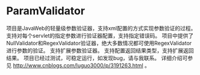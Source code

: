 ParamValidator
==============

项目是JavaWeb的轻量级参数验证器，支持xml配置的方式实现参数验证的过程。
支持对每个servlet的指定参数进行验证器配置，支持指定错误码。
项目中提供了NullValidator和RegexValidator验证器，绝大多数情况都可使用RegexValidator进行参数的验证。
支持扩展参数验证器。
支持配置返回结果类型，支持扩展返回结果。
项目已经过测试，可稳定运行，如发现bug，请与我联系。
详细介绍可参见 http://www.cnblogs.com/luguo3000/p/3191263.html 。

